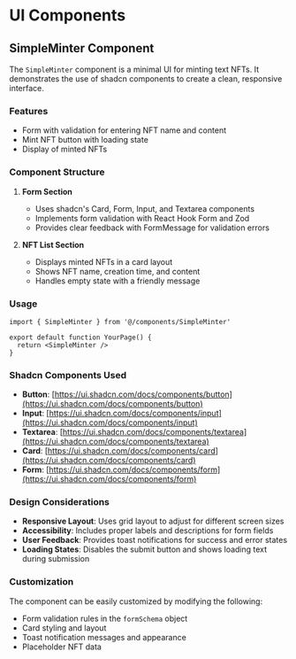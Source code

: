 # UI Components

## SimpleMinter Component

The `SimpleMinter` component is a minimal UI for minting text NFTs. It demonstrates the use of shadcn components to create a clean, responsive interface.

### Features

- Form with validation for entering NFT name and content
- Mint NFT button with loading state
- Display of minted NFTs

### Component Structure

1. **Form Section**
   - Uses shadcn's Card, Form, Input, and Textarea components
   - Implements form validation with React Hook Form and Zod
   - Provides clear feedback with FormMessage for validation errors

2. **NFT List Section**
   - Displays minted NFTs in a card layout
   - Shows NFT name, creation time, and content
   - Handles empty state with a friendly message

### Usage

```tsx
import { SimpleMinter } from '@/components/SimpleMinter'

export default function YourPage() {
  return <SimpleMinter />
}
```

### Shadcn Components Used

- **Button**: [https://ui.shadcn.com/docs/components/button](https://ui.shadcn.com/docs/components/button)
- **Input**: [https://ui.shadcn.com/docs/components/input](https://ui.shadcn.com/docs/components/input)
- **Textarea**: [https://ui.shadcn.com/docs/components/textarea](https://ui.shadcn.com/docs/components/textarea)
- **Card**: [https://ui.shadcn.com/docs/components/card](https://ui.shadcn.com/docs/components/card)
- **Form**: [https://ui.shadcn.com/docs/components/form](https://ui.shadcn.com/docs/components/form)

### Design Considerations

- **Responsive Layout**: Uses grid layout to adjust for different screen sizes
- **Accessibility**: Includes proper labels and descriptions for form fields
- **User Feedback**: Provides toast notifications for success and error states
- **Loading States**: Disables the submit button and shows loading text during submission

### Customization

The component can be easily customized by modifying the following:

- Form validation rules in the `formSchema` object
- Card styling and layout
- Toast notification messages and appearance
- Placeholder NFT data
